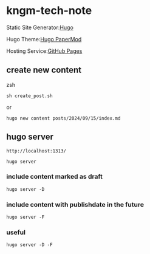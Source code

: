 # kngm-tech-note

Static Site Generator:[Hugo](https://gohugo.io/)

Hugo Theme:[Hugo PaperMod](https://github.com/adityatelange/hugo-PaperMod)

Hosting Service:[GitHub Pages](https://docs.github.com/ja/pages)

## create new content

zsh

```
sh create_post.sh
```

or 

```
hugo new content posts/2024/09/15/index.md
```

## hugo server

`http://localhost:1313/`
```
hugo server
```

### include content marked as draft

```
hugo server -D
```

### include content with publishdate in the future

```
hugo server -F
```

### useful

```
hugo server -D -F
```